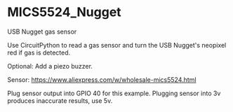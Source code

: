 # MICS5524_Nugget
USB Nugget gas sensor

Use CircuitPython to read a gas sensor and turn the USB Nugget's neopixel red if gas is detected.

Optional: Add a piezo buzzer.

Sensor: https://www.aliexpress.com/w/wholesale-mics5524.html

Plug sensor output into GPIO 40 for this example. Plugging sensor into 3v produces inaccurate results, use 5v.
